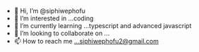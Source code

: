 - 👋 Hi, I’m @siphiwephofu
- 👀 I’m interested in ...coding
- 🌱 I’m currently learning ...typescript and advanced javascript
- 💞️ I’m looking to collaborate on ...
- 📫 How to reach me ...siphiwephofu2@gmail.com

<!---
siphiwephofu/siphiwephofu is a ✨ special ✨ repository because its `README.md` (this file) appears on your GitHub profile.
You can click the Preview link to take a look at your changes.
--->
